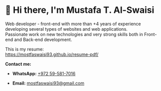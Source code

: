<h1 align="left">👋 Hi there, I'm Mustafa T. Al-Swaisi</h1>

<p align="left">
Web developer - front-end with more than +4 years of experience developing several types of websites and web applications. <br/>  Passionate work on new technologies and very strong skills both in Front-end and Back-end development.
</p>

<p align="left">
This is my resume: <br/>
<a href="https://mostfaswaisi93.github.io/resume-pdf/">https://mostfaswaisi93.github.io/resume-pdf/</a>
</p>

<b align="left">Contact me:</b>

<ul>
  <li><b>WhatsApp:</b>
    <a href="https://api.whatsapp.com/send/?phone=972595817016">+972 59-581-7016</a>
  </li>
</ul>
<ul>
  <li><b>Email:</b>
    <a href="mailto:mostfaswaisi93@gmail.com">mostfaswaisi93@gmail.com</a>
  </li>
</ul>
